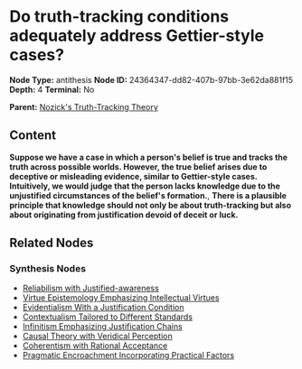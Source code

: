 # Do truth-tracking conditions adequately address Gettier-style cases?

**Node Type:** antithesis
**Node ID:** 24364347-dd82-407b-97bb-3e62da881f15
**Depth:** 4
**Terminal:** No

**Parent:** [Nozick's Truth-Tracking Theory](nozicks-truth-tracking-theory-synthesis-709d12c0-1fbd-4096-a157-2582e714178e.md)

## Content

**Suppose we have a case in which a person's belief is true and tracks the truth across possible worlds. However, the true belief arises due to deceptive or misleading evidence, similar to Gettier-style cases. Intuitively, we would judge that the person lacks knowledge due to the unjustified circumstances of the belief's formation.**, **There is a plausible principle that knowledge should not only be about truth-tracking but also about originating from justification devoid of deceit or luck.**

## Related Nodes

### Synthesis Nodes

- [Reliabilism with Justified-awareness](reliabilism-with-justified-awareness-synthesis-960abaec-6781-4243-9e2d-c7f62a0166ea.md)
- [Virtue Epistemology Emphasizing Intellectual Virtues](virtue-epistemology-emphasizing-intellectual-virtues-synthesis-d4410583-2d29-4f2d-9b34-e0631cd33bc8.md)
- [Evidentialism With a Justification Condition](evidentialism-with-a-justification-condition-synthesis-31448807-8ded-4aff-923a-15a3e297b815.md)
- [Contextualism Tailored to Different Standards](contextualism-tailored-to-different-standards-synthesis-09c77a3c-dd4c-405e-b475-d3270808cc4f.md)
- [Infinitism Emphasizing Justification Chains](infinitism-emphasizing-justification-chains-synthesis-89da44f0-0c53-413b-8a7f-9b1487c58a93.md)
- [Causal Theory with Veridical Perception](causal-theory-with-veridical-perception-synthesis-ad9aa922-ecee-4cb8-927d-08cb0b97221c.md)
- [Coherentism with Rational Acceptance](coherentism-with-rational-acceptance-synthesis-ed1f0c42-8dbe-437a-831d-2ba629591bc5.md)
- [Pragmatic Encroachment Incorporating Practical Factors](pragmatic-encroachment-incorporating-practical-factors-synthesis-2a28ffbc-1699-4728-88ab-4656a813de58.md)
